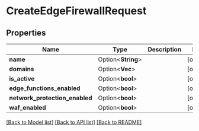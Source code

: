 # CreateEdgeFirewallRequest

## Properties

Name | Type | Description | Notes
------------ | ------------- | ------------- | -------------
**name** | Option<**String**> |  | [optional]
**domains** | Option<**Vec<i64>**> |  | [optional]
**is_active** | Option<**bool**> |  | [optional]
**edge_functions_enabled** | Option<**bool**> |  | [optional]
**network_protection_enabled** | Option<**bool**> |  | [optional]
**waf_enabled** | Option<**bool**> |  | [optional]

[[Back to Model list]](../README.md#documentation-for-models) [[Back to API list]](../README.md#documentation-for-api-endpoints) [[Back to README]](../README.md)


